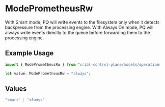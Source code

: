 # ModePrometheusRw

With Smart mode, PQ will write events to the filesystem only when it detects backpressure from the processing engine. With Always On mode, PQ will always write events directly to the queue before forwarding them to the processing engine.

## Example Usage

```typescript
import { ModePrometheusRw } from "cribl-control-plane/models/operations";

let value: ModePrometheusRw = "always";
```

## Values

```typescript
"smart" | "always"
```